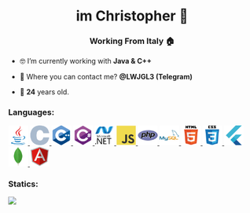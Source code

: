 <h1 align="center">im Christopher 👋</h1>
<h3 align="center">Working From Italy 🏠</h3>

- 🤓 I’m currently working with **Java & C++**

- 📧 Where you can contact me? **@LWJGL3 (Telegram)**

- 🔞 **24** years old.

<h3 align="left">Languages:</h3>
<a href="https://www.java.com" target="_blank"> <img
        src="https://raw.githubusercontent.com/devicons/devicon/master/icons/java/java-original.svg" alt="java"
        width="40" height="40" /> </a>
</a> <a href="https://www.cprogramming.com/" target="_blank"> <img src="https://raw.githubusercontent.com/devicons/devicon/master/icons/c/c-original.svg" alt="c" width="40" height="40"/> </a>
<a href="https://www.w3schools.com/cpp/" target="_blank"> <img
        src="https://raw.githubusercontent.com/devicons/devicon/master/icons/cplusplus/cplusplus-original.svg"
        alt="cplusplus" width="40" height="40" /> </a>
<a href="https://www.w3schools.com/cs/" target="_blank"> <img
        src="https://raw.githubusercontent.com/devicons/devicon/master/icons/csharp/csharp-original.svg" alt="csharp"
        width="40" height="40" /> </a>
<a href="https://dotnet.microsoft.com/" target="_blank"> <img src="https://raw.githubusercontent.com/devicons/devicon/master/icons/dot-net/dot-net-original-wordmark.svg" alt="dotnet" width="40" height="40"/> </a> 
<a href="https://developer.mozilla.org/en-US/docs/Web/JavaScript" target="_blank"> <img
        src="https://raw.githubusercontent.com/devicons/devicon/master/icons/javascript/javascript-original.svg"
        alt="javascript" width="40" height="40" /> </a>
<a href="https://www.php.net" target="_blank"> <img
        src="https://raw.githubusercontent.com/devicons/devicon/master/icons/php/php-original.svg" alt="php" width="40"
        height="40" /> </a>
<a href="https://www.mysql.com/" target="_blank"> <img
        src="https://raw.githubusercontent.com/devicons/devicon/master/icons/mysql/mysql-original-wordmark.svg"
        alt="mysql" width="40" height="40" /> </a><a href="https://www.w3.org/html/" target="_blank"> <img
        src="https://raw.githubusercontent.com/devicons/devicon/master/icons/html5/html5-original-wordmark.svg"
        alt="html5" width="40" height="40" /> </a>
<a href="https://www.w3schools.com/css/" target="_blank"> <img
        src="https://raw.githubusercontent.com/devicons/devicon/master/icons/css3/css3-original-wordmark.svg" alt="css3"
        width="40" height="40" /> </a>
        <a href="https://flutter.dev/learn" target="_blank"> <img
        src="https://raw.githubusercontent.com/devicons/devicon/master/icons/flutter/flutter-original.svg" alt="flutter"
        width="40" height="40" /> </a>
   <a href="https://www.mongodb.com/" target="_blank"> <img
        src="https://raw.githubusercontent.com/devicons/devicon/master/icons/mongodb/mongodb-original.svg" alt="flutter"
        width="40" height="40" /> </a>
        <a href="https://angular.io/" target="_blank"> <img
        src="https://raw.githubusercontent.com/devicons/devicon/master/icons/angularjs/angularjs-original.svg"
        alt="angular" width="40" height="40" /> </a>
<h3 align="left">Statics:</h3>
<img src="https://github-readme-stats.vercel.app/api?username=ChristopherProject&theme=dark" />

<br><br><br>
